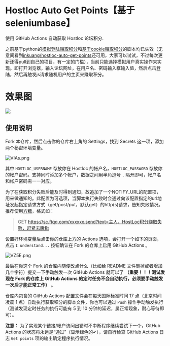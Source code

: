 # Hostloc Auto Get Points【基于seleniumbase】

使用 GitHub Actions 自动获取 Hostloc 论坛积分.

之前基于python的[模拟登陆赚取积分](https://github.com/Arronlong/py_scripts/blob/master/scripts/hostloc/README_py_login.md)和[基于cookie赚取积分](https://github.com/Arronlong/py_scripts/blob/master/scripts/hostloc/README_py_cookie.md)的脚本均已失效（无意间看到[inkuang/hostloc-auto-get-points](https://github.com/inkuang/hostloc-auto-get-points)还可用，大家可以试试，不过每次更新还得pull到自己的项目，有一定的门槛），当前只能选择模拟用户真实操作来实现。即打开浏览器，输入论坛网址，在用户名、密码输入框输入值，然后点击登陆，然后再触发js请求随机用户的主页来赚取积分。

# 效果图

![](https://cdn.jsdelivr.net/gh/Arronlong/cdn@master/blogImg/20201201144211.png)

## 使用说明

Fork 本仓库，然后点击你的仓库右上角的 Settings，找到 Secrets 这一项，添加两个秘密环境变量。

![VIAs.png](https://img.xirikm.net/images/VIAs.png)

其中 `HOSTLOC_USERNAME` 存放你在 Hostloc 的帐户名，`HOSTLOC_PASSWORD` 存放你的帐户密码。支持同时添加多个帐户，数据之间用半角逗号 `,` 隔开即可，帐户名和帐户密码需一一对应。

为了在获取积分失败后能及时得到通知，故追加了一个NOTIFY_URL的配置项，用来做通知的。此配置为可选项，当脚本执行失败时会通过向该配置指定的url地址发起指定请求方式（get/post/put，默认get）的http(s)请求，告知失败情况。推荐使用[方糖](http://sc.ftqq.com/3.version)，格式如：

> GET  https://sc.ftqq.com/xxxxxx.send?text=主人，HostLoc积分赚取失败，赶紧去瞅瞅

设置好环境变量后点击你的仓库上方的 Actions 选项，会打开一个如下的页面，点击 `I understand...` 按钮确认在 Fork 的仓库上启用 GitHub Actions 。

![VZ5E.png](https://img.xirikm.net/images/VZ5E.png)

最后在你这个 Fork 的仓库内随便改点什么（比如给 README 文件删掉或者增加几个字符）提交一下手动触发一次 GitHub Actions 就可以了 **（重要！！！测试发现在 Fork 的仓库上 GitHub Actions 的定时任务不会自动执行，必须要手动触发一次后才能正常工作）** 。

仓库内包含的 GitHub Actions 配置文件会在每天国际标准时间 17 点（北京时间凌晨 1 点）自动执行获取积分的脚本文件，你也可以通过 `Push` 操作手动触发执行（测试发现定时任务的执行可能有 5 到 10 分钟的延迟，属正常现象，耐心等待即可）。

**注意：** 为了实现某个链接/帐户访问出错时不中断程序继续尝试下一个，GitHub Actions 的状态将永远是“通过”（显示绿色的✔），请自行检查 GitHub Actions 日志 `Get points` 项的输出确定程序执行情况。